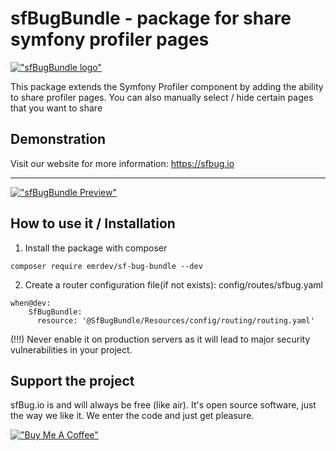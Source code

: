sfBugBundle - package for share symfony profiler pages
=====
[!["sfBugBundle logo"](https://sfbug.io/assert/img/logo.png)](https://sfbug.io/)

This package extends the Symfony Profiler component by adding the ability to share profiler pages. You can also manually select / hide certain pages that you want to share

Demonstration
---
Visit our website for more information: https://sfbug.io

---

[!["sfBugBundle Preview"](https://sfbug.io/assert/img/mockup.png)](https://sfbug.io/)



## How to use it / Installation

1. Install the package with composer

```
composer require emrdev/sf-bug-bundle --dev
```
2. Create a router configuration file(if not exists): config/routes/sfbug.yaml
```
when@dev:
    SfBugBundle:
      resource: '@SfBugBundle/Resources/config/routing/routing.yaml'
```
(!!!) Never enable it on production servers as it will lead to major security vulnerabilities in your project.


## Support the project

sfBug.io is and will always be free (like air). It's open source software, just the way we like it. We enter the code and just get pleasure.

[!["Buy Me A Coffee"](https://sfbug.io/assert/img/bmc-coffee.png)](https://www.buymeacoffee.com/emr_dev)
